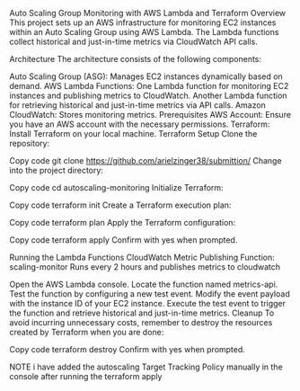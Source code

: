 Auto Scaling Group Monitoring with AWS Lambda and Terraform
Overview
This project sets up an AWS infrastructure for monitoring EC2 instances within an Auto Scaling Group using AWS Lambda. The Lambda functions collect historical and just-in-time metrics via CloudWatch API calls.

Architecture
The architecture consists of the following components:

Auto Scaling Group (ASG): Manages EC2 instances dynamically based on demand.
AWS Lambda Functions:
One Lambda function for monitoring EC2 instances and publishing metrics to CloudWatch.
Another Lambda function for retrieving historical and just-in-time metrics via API calls.
Amazon CloudWatch: Stores monitoring metrics.
Prerequisites
AWS Account: Ensure you have an AWS account with the necessary permissions.
Terraform: Install Terraform on your local machine.
Terraform Setup
Clone the repository:


Copy code
git clone https://github.com/arielzinger38/submittion/
Change into the project directory:


Copy code
cd autoscaling-monitoring
Initialize Terraform:


Copy code
terraform init
Create a Terraform execution plan:


Copy code
terraform plan
Apply the Terraform configuration:


Copy code
terraform apply
Confirm with yes when prompted.

Running the Lambda Functions
CloudWatch Metric Publishing Function: scaling-monitor
Runs every 2 hours and publishes metrics to cloudwatch

Open the AWS Lambda console.
Locate the function named metrics-api.
Test the function by configuring a new test event. Modify the event payload with the instance ID of your EC2 instance.
Execute the test event to trigger the function and retrieve historical and just-in-time metrics.
Cleanup
To avoid incurring unnecessary costs, remember to destroy the resources created by Terraform when you are done:

Copy code
terraform destroy
Confirm with yes when prompted.

NOTE i have added the autoscaling Target Tracking Policy manually in the console after running the terraform apply
